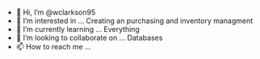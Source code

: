 - 👋 Hi, I’m @wclarkson95
- 👀 I’m interested in ... Creating an purchasing and inventory managment
- 🌱 I’m currently learning ... Everything
- 💞️ I’m looking to collaborate on ... Databases
- 📫 How to reach me ...

<!---
wclarkson95/wclarkson95 is a ✨ special ✨ repository because its `README.md` (this file) appears on your GitHub profile.
You can click the Preview link to take a look at your changes.
--->
